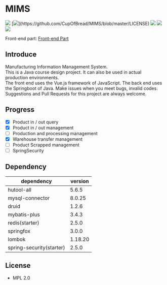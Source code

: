 # MIMS
[![](https://img.shields.io/badge/JDK-11-brightgreen.svg?colorB=469C00&logo=java)]()
[![](https://img.shields.io/github/license/CupOfBread/MIMS?)](https://github.com/CupOfBread/MIMS/blob/master/LICENSE)
![](https://img.shields.io/github/commit-activity/m/CupOfBread/MIMS?color=brightgreen)
![](https://img.shields.io/github/repo-size/CupOfBread/MIMS)
[![](https://img.shields.io/github/stars/CupOfBread/MIMS.svg?label=Stars&logo=github)](https://github.com/CupOfBread/MIMS/stargazers)

Front-end part: [Front-end Part](https://github.com/CupOfBread/MIMS_frontend)

## Introduce

Manufacturing Information Management System.  
This is a Java course design project. It can also be used in actual production environments.  
The front end uses the Vue.js framework of JavaScript. The back end uses the Springboot of Java. Make issues when you meet bugs, invalid codes. Suggestions and Pull Requests for this project are always welcome. 

## Progress
- [x] Product in / out query
- [x] Product in / out management
- [ ] Production and processing management
- [x] Warehouse transfer management
- [ ] Product Scrapped management
- [ ] SpringSecurity

## Dependency
| dependency | version |
|  ----  | ----  |
| hutool-all  | 5.6.5 |
| mysql-connector | 8.0.25 |
| druid | 1.2.6 |
| mybatis-plus | 3.4.3 |
| redis(starter) | 2.5.0 |
| springfox | 3.0.0 |
| lombok | 1.18.20 |
| spring-security(starter) | 2.5.0 |

## License
- MPL 2.0